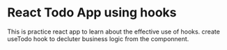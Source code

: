 # React Todo App using hooks
This  is practice react app to learn about the effective use of hooks. create useTodo hook to decluter business logic from the componnent.
